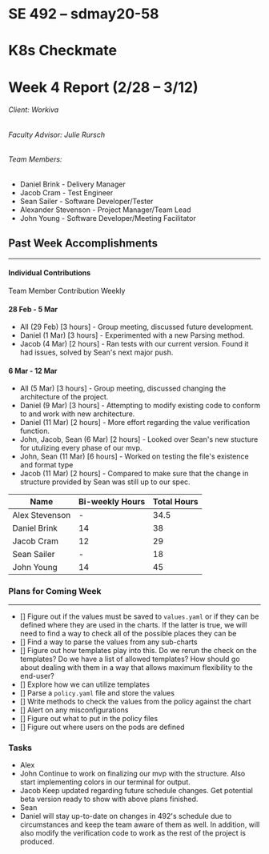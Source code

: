 ﻿SE 492 – sdmay20-58
===
# K8s Checkmate
# Week 4 Report (2/28 – 3/12)
###### Client: Workiva
###### Faculty Advisor: Julie Rursch
###### Team Members:
- Daniel Brink - Delivery Manager
- Jacob Cram - Test Engineer
- Sean Sailer - Software Developer/Tester
- Alexander Stevenson - Project Manager/Team Lead
- John Young - Software Developer/Meeting Facilitator


## Past Week Accomplishments
---
#### Individual Contributions
Team Member Contribution Weekly


#### 28 Feb - 5 Mar
- All (29 Feb) [3 hours] - Group meeting, discussed future development.
- Daniel (1 Mar) [3 hours] - Experimented with a new Parsing method.
- Jacob (4 Mar) [2 hours] - Ran tests with our current version. Found it had issues, solved by Sean's next major push.




#### 6 Mar - 12 Mar
- All (5 Mar) [3 hours] - Group meeting, discussed changing the architecture of the project.
- Daniel (9 Mar) [3 hours] - Attempting to modify existing code to conform to and work with new architecture.
- Daniel (11 Mar) [2 hours] - More effort regarding the value verification function.
- John, Jacob, Sean (6 Mar) [2 hours] - Looked over Sean's new stucture for utulizing every phase of our mvp.
- John, Sean (11 Mar) [6 hours] - Worked on testing the file's existence and format type 
- Jacob (11 Mar) [2 hours] - Compared to make sure that the change in structure provided by Sean was still up to our spec.



| Name  | Bi-weekly Hours | Total Hours  |
|---|---|---|
| Alex Stevenson  | -  | 34.5  |
| Daniel Brink  | 14  | 38  |
| Jacob Cram  | 12 |  29 |
| Sean Sailer  | -  | 18  |
| John Young  | 14  | 45 |


### Plans for Coming Week
---
- [] Figure out if the values must be saved to `values.yaml` or if they can be defined where they are used in the charts. If the latter is true, we will need to find a way to check all of the possible places they can be
- [] Find a way to parse the values from any sub-charts
- [] Figure out how templates play into this. Do we rerun the check on the templates? Do we have a list of allowed templates? How should go about dealing with them in a way that allows maximum flexibility to the end-user?
- [] Explore how we can utilize templates
- [] Parse a `policy.yaml` file and store the values
- [] Write methods to check the values from the policy against the chart
- [] Alert on any misconfigurations
- [] Figure out what to put in the policy files
- [] Figure out where users on the pods are defined

### Tasks 

- Alex  
- John Continue to work on finalizing our mvp with the structure. Also start implementing colors in our terminal for output.
- Jacob Keep updated regarding future schedule changes. Get potential beta version ready to show with above plans finished.
- Sean 
- Daniel will stay up-to-date on changes in 492's schedule due to circumstances and keep the team aware of them as well.  In addition, will also modify the verification code to work as the rest of the project is produced.
